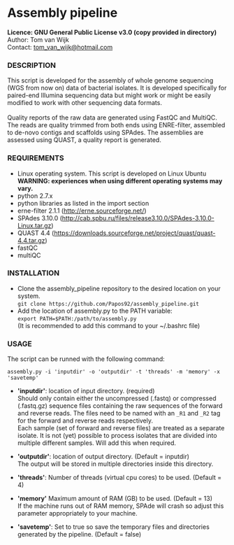 # Assembly pipeline

**Licence:	GNU General Public License v3.0 (copy provided in directory)**<br />
Author:		Tom van Wijk<br />
Contact:	tom_van_wijk@hotmail.com<br />

### DESCRIPTION

This script is developed for the assembly of whole genome sequencing
(WGS from now on) data of bacterial isolates. It is developed
specifically for paired-end Illumina sequencing data but might work
or might be easily modified to work with other sequencing data formats.<br /><br />
Quality reports of the raw data are generated using FastQC and MultiQC.
The reads are quality trimmed from both ends using ENRE-filter,
assembled to de-novo contigs and scaffolds using SPAdes.
The assemblies are assessed using QUAST, a quality report is generated.

### REQUIREMENTS

-	Linux operating system. This script is developed on Linux Ubuntu<br />
	**WARNING: experiences when using different operating systems may vary.**
-	python 2.7.x
-	python libraries as listed in the import section
-	erne-filter 2.1.1 (http://erne.sourceforge.net/)
-	SPAdes 3.10.0 (http://cab.spbu.ru/files/release3.10.0/SPAdes-3.10.0-Linux.tar.gz)
-	QUAST 4.4 (https://downloads.sourceforge.net/project/quast/quast-4.4.tar.gz)
-	fastQC
-	multiQC

### INSTALLATION

-	Clone the assembly_pipeline repository to the desired location on your system.<br />
	`git clone https://github.com/Papos92/assembly_pipeline.git`
-	Add the location of assembly.py to the PATH variable:<br />
	`export PATH=$PATH:/path/to/assembly.py`<br />
	(It is recommended to add this command to your ~/.bashrc file)

### USAGE

The script can be runned with the following command:<br />

`assembly.py -i 'inputdir' -o 'outputdir' -t 'threads' -m 'memory' -x 'savetemp'`

-	**'inputdir'**: location of input directory. (required)<br />
	Should only contain either the uncompressed (.fastq)
	or compressed (.fastq.gz) sequence files containing the
	raw sequences of the forward and reverse reads.
	The files need to be named with an `_R1` and `_R2` tag
	for the forward and reverse reads respectively.<br />
	Each sample (set of forward and reverse files) are
	treated as a separate isolate. It is not (yet) possible
	to process isolates that are divided into multiple
	different samples. Will add this when required.

-	**'outputdir'**: location of output directory. (Default = inputdir)<br />
	The output will be stored in multiple directories inside
	this directory.

-	**'threads'**: Number of threads (virtual cpu cores) to be used. (Default = 4)

-	**'memory'** Maximum amount of RAM (GB) to be used. (Default = 13)<br />
	If the machine runs out of RAM memory, SPAde will crash
	so adjust this parameter appropriately to your machine.

-	**'savetemp'**: Set to true so save the temporary files and
	directories generated by the pipeline. (Default = false)

